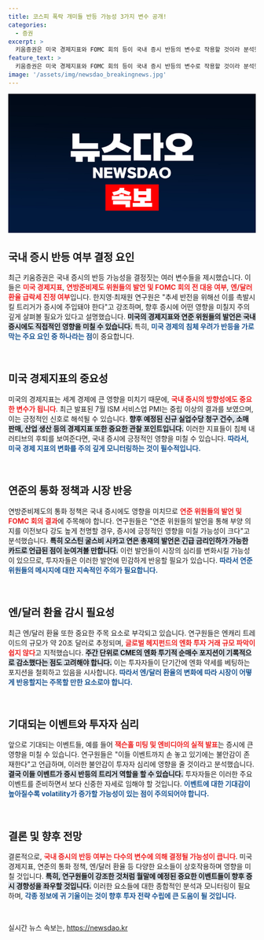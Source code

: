 ```yaml
---
title: 코스피 폭락 개미들 반등 가능성 3가지 변수 공개!
categories:
  - 증권
excerpt: >
  키움증권은 미국 경제지표와 FOMC 회의 등이 국내 증시 반등의 변수로 작용할 것이라 분석했습니다. 전문가들은 이를 촉발할 사건과 환율 변화에 주목해야 한다고 경고했습니다.
feature_text: >
  키움증권은 미국 경제지표와 FOMC 회의 등이 국내 증시 반등의 변수로 작용할 것이라 분석했습니다. 전문가들은 이를 촉발할 사건과 환율 변화에 주목해야 한다고 경고했습니다.
image: '/assets/img/newsdao_breakingnews.jpg'
---
```


<p><img src="/assets/img/newsdao_breakingnews.jpg" alt="cryptoinkorea 속보" /></p>

<h2 data-ke-size="size26">국내 증시 반등 여부 결정 요인</h2>

<p data-ke-size="size16">최근 키움증권은 국내 증시의 반등 가능성을 결정짓는 여러 변수들을 제시했습니다. 이들은 <b><span style="color: #ee2323;">미국 경제지표</span></b>, <b><span style="color: #ee2323;">연방준비제도 위원들의 발언 및 FOMC 회의 전 대응 여부</span></b>, <b><span style="color: #ee2323;">엔/달러 환율 급락세 진정 여부</span></b>입니다. 한지영·최재원 연구원은 "추세 반전을 위해선 이를 촉발시킬 트리거가 증시에 주입돼야 한다"고 강조하며, 향후 증시에 어떤 영향을 미칠지 주의 깊게 살펴볼 필요가 있다고 설명했습니다. <b><span style="background-color: #21538527;">미국의 경제지표와 연준 위원들의 발언은 국내 증시에도 직접적인 영향을 미칠 수 있습니다.</span></b> 특히, <b><span style="color: #1a5490;">미국 경제의 침체 우려가 반등을 가로막는 주요 요인 중 하나라는 점</span></b>이 중요합니다.</p>

<p data-ke-size="size16">&nbsp;</p>

<h2 data-ke-size="size26">미국 경제지표의 중요성</h2>

<p data-ke-size="size16">미국의 경제지표는 세계 경제에 큰 영향을 미치기 때문에, <b><span style="color: #ee2323;">국내 증시의 방향성에도 중요한 변수가 됩니다</span></b>. 최근 발표된 7월 ISM 서비스업 PMI는 중립 이상의 결과를 보였으며, 이는 긍정적인 신호로 해석될 수 있습니다. <b><span style="background-color: #21538527;">향후 예정된 신규 실업수당 청구 건수, 소매 판매, 산업 생산 등의 경제지표 또한 중요한 관찰 포인트입니다.</span></b> 이러한 지표들이 침체 내러티브의 후퇴를 보여준다면, 국내 증시에 긍정적인 영향을 미칠 수 있습니다. <b><span style="color: #1a5490;">따라서, 미국 경제 지표의 변화를 주의 깊게 모니터링하는 것이 필수적입니다.</span></b></p>

<p data-ke-size="size16">&nbsp;</p>

<h2 data-ke-size="size26">연준의 통화 정책과 시장 반응</h2>

<p data-ke-size="size16">연방준비제도의 통화 정책은 국내 증시에도 영향을 미치므로 <b><span style="color: #ee2323;">연준 위원들의 발언 및 FOMC 회의 결과</span></b>에 주목해야 합니다. 연구원들은 "연준 위원들의 발언을 통해 부양 의지를 이전보다 강도 높게 천명할 경우, 증시에 긍정적인 영향을 미칠 가능성이 크다"고 분석했습니다. <b><span style="background-color: #21538527;">특히 오스틴 굴스비 시카고 연은 총재의 발언은 긴급 금리인하가 가능한 카드로 언급된 점이 눈여겨볼 만합니다.</span></b> 이런 발언들이 시장의 심리를 변화시킬 가능성이 있으므로, 투자자들은 이러한 발언에 민감하게 반응할 필요가 있습니다. <b><span style="color: #1a5490;">따라서 연준 위원들의 메시지에 대한 지속적인 주의가 필요합니다.</span></b></p>

<p data-ke-size="size16">&nbsp;</p>

<h2 data-ke-size="size26">엔/달러 환율 감시 필요성</h2>

<p data-ke-size="size16">최근 엔/달러 환율 또한 중요한 주목 요소로 부각되고 있습니다. 연구원들은 엔캐리 트레이드의 규모가 약 20조 달러로 추정되며, <b><span style="color: #ee2323;">글로벌 헤지펀드의 엔화 투자 거래 규모 파악이 쉽지 않다</span></b>고 지적했습니다. <b><span style="background-color: #21538527;">주간 단위로 CME의 엔화 투기적 순매수 포지션이 기록적으로 감소했다는 점도 고려해야 합니다.</span></b> 이는 투자자들이 단기간에 엔화 약세를 베팅하는 포지션을 철회하고 있음을 시사합니다. <b><span style="color: #1a5490;">따라서 엔/달러 환율의 변화에 따라 시장이 어떻게 반응할지는 주목할 만한 요소로야 합니다.</span></b></p>

<p data-ke-size="size16">&nbsp;</p>

<h2 data-ke-size="size26">기대되는 이벤트와 투자자 심리</h2>

<p data-ke-size="size16">앞으로 기대되는 이벤트들, 예를 들어 <b><span style="color: #ee2323;">잭슨홀 미팅 및 엔비디아의 실적 발표</span></b>는 증시에 큰 영향을 미칠 수 있습니다. 연구원들은 "이들 이벤트까지 손 놓고 있기에는 불안감이 존재한다"고 언급하며, 이러한 불안감이 투자자 심리에 영향을 줄 것이라고 분석했습니다. <b><span style="background-color: #21538527;">결국 이들 이벤트가 증시 반등의 트리거 역할을 할 수 있습니다.</span></b> 투자자들은 이러한 주요 이벤트를 준비하면서 보다 신중한 자세로 임해야 할 것입니다. <b><span style="color: #1a5490;">이벤트에 대한 기대감이 높아질수록 volatility가 증가할 가능성이 있는 점이 주의되어야 합니다.</span></b></p>

<p data-ke-size="size16">&nbsp;</p>

<h2 data-ke-size="size26">결론 및 향후 전망</h2>

<p data-ke-size="size16">결론적으로, <b><span style="color: #ee2323;">국내 증시의 반등 여부는 다수의 변수에 의해 결정될 가능성이 큽니다</span></b>. 미국 경제지표, 연준의 통화 정책, 엔/달러 환율 등 다양한 요소들이 상호작용하며 영향을 미칠 것입니다. <b><span style="background-color: #21538527;">특히, 연구원들이 강조한 것처럼 월말에 예정된 중요한 이벤트들이 향후 증시 경향성을 좌우할 것입니다.</span></b> 이러한 요소들에 대한 종합적인 분석과 모니터링이 필요하며, <b><span style="color: #1a5490;">각종 정보에 귀 기울이는 것이 향후 투자 전략 수립에 큰 도움이 될 것입니다.</span></b></p>

<p data-ke-size="size16">&nbsp;</p>
실시간 뉴스 속보는, <a href="https://newsdao.kr" rel="dofollow">https://newsdao.kr</a>


